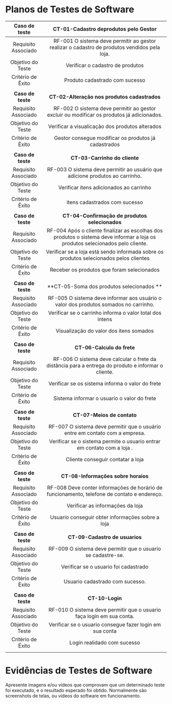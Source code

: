 # Planos de Testes de Software

| **Caso de teste**   | **CT-01-Cadastro deprodutos pelo Gestor** |
|:---:	|:---:	|
|Requisito Associado | RF-001 O sistema deve permitir ao gestor realizar o cadastro de produtos vendidos pela loja. | 
| Objetivo do Teste 	| Verificar o cadastro de produtos | 
|Critério de Êxito | Produto cadastrado com sucesso|
|  |  |
| **Caso de teste**   | **CT-02-Alteração nos produtos cadastrados** |
|Requisito Associado | RF-002 O sistema deve permitir ao gestor excluir ou modificar os produtos já adicionados. | 
| Objetivo do Teste 	| Verificar a visualicação dos produtos alterados| 
|Critério de Êxito | Gestor consegue modificar os produtos já cadastrados|
|  |  |
| **Caso de teste**   | **CT-03-Carrinho do cliente** |
|Requisito Associado | RF-003 O sistema deve permitir ao usuário que adicione produtos ao carrinho. | 
| Objetivo do Teste 	| Verificar itens adicionados ao carrinho| 
|Critério de Êxito | itens cadastrados com sucesso|
|  |  |
| **Caso de teste**   | **CT-04-Confirmação de produtos selecionados** |
|Requisito Associado | RF-004 Após o cliente finalizar as escolhas dos produtos o sistema deve informar a loja os produtos selecionados pelo cliente. | 
| Objetivo do Teste 	| Verificar se a loja está sendo informada sobre os produtos selecionados pelos clientes | 
|Critério de Êxito | Receber os produtos que foram selecionados|
|  |  |
| **Caso de teste**   | **CT-05-Soma dos produtos selecionados ** |
|Requisito Associado | RF-005 O sistema deve informar aos usuário o valor dos produtos somados no carrinho. | 
| Objetivo do Teste 	| Verificar se o carrinho informa o valor total dos intens | 
|Critério de Êxito |  Visualização do valor dos itens somados|
|  |  |
| **Caso de teste**   | **CT-06-Calculo do frete** |
|Requisito Associado | RF-006 O sistema deve calcular o frete da distância para a entrega do produto e informar o cliente. | 
| Objetivo do Teste 	|Verificar se os sistema informa o valor do frete| 
|Critério de Êxito | Sistema informar o usuario o valor do frete|
|  |  |
| **Caso de teste**   | **CT-07-Meios de contato** |
|Requisito Associado | RF-007 O sistema deve permitir que o usuário entre em contato com a empresa. | 
| Objetivo do Teste 	| Verificar se o sistema permite o usuario entrar em contato com a loja .| 
|Critério de Êxito | Cliente conseguir contatar a loja|
|  |  |
| **Caso de teste**   | **CT-08-Informações sobre horaios** |
|Requisito Associado | RF-008 Deve conter informações de horário de funcionamento, telefone de contato e endereço. | 
| Objetivo do Teste 	| Verificar as informações da loja| 
|Critério de Êxito | Usuario conseguir obter informações sobre a loja|
|  |  |
| **Caso de teste**   | **CT-09-Cadastro de usuarios** |
|Requisito Associado | RF-009 O sistema deve permitir que o usuario se cadastre-se. | 
| Objetivo do Teste 	|Verificar se o usuario foi cadastrado| 
|Critério de Êxito | Usuario cadastrado com sucesso.|
|  |  |
| **Caso de teste**   | **CT-10-Login** |
|Requisito Associado | RF-010 O sistema deve permitir que o usuario faça login em sua conta. | 
| Objetivo do Teste 	| Verificar se o usuario consegue fazer login em sua conta| 
|Critério de Êxito | Login realidado com sucesso|
|  |  |

# Evidências de Testes de Software

Apresente imagens e/ou vídeos que comprovam que um determinado teste foi executado, e o resultado esperado foi obtido. Normalmente são screenshots de telas, ou vídeos do software em funcionamento.
